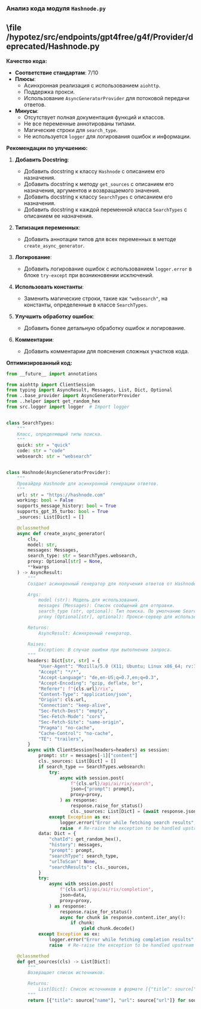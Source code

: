### **Анализ кода модуля `Hashnode.py`**

## \file /hypotez/src/endpoints/gpt4free/g4f/Provider/deprecated/Hashnode.py

**Качество кода:**

- **Соответствие стандартам**: 7/10
- **Плюсы**:
    - Асинхронная реализация с использованием `aiohttp`.
    - Поддержка прокси.
    - Использование `AsyncGeneratorProvider` для потоковой передачи ответов.
- **Минусы**:
    - Отсутствует полная документация функций и классов.
    - Не все переменные аннотированы типами.
    - Магические строки для `search_type`.
    - Не используется `logger` для логирования ошибок и информации.

**Рекомендации по улучшению:**

1.  **Добавить Docstring**:
    *   Добавить docstring к классу `Hashnode` с описанием его назначения.
    *   Добавить docstring к методу `get_sources` с описанием его назначения, аргументов и возвращаемого значения.
    *   Добавить docstring к классу `SearchTypes` с описанием его назначения.
    *   Добавить docstring к каждой переменной класса `SearchTypes` с описанием ее назначения.

2.  **Типизация переменных**:

    *   Добавить аннотации типов для всех переменных в методе `create_async_generator`.

3.  **Логирование**:

    *   Добавить логирование ошибок с использованием `logger.error` в блоке `try-except` при возникновении исключений.

4.  **Использовать константы**:

    *   Заменить магические строки, такие как `"websearch"`, на константы, определенные в классе `SearchTypes`.

5.  **Улучшить обработку ошибок**:

    *   Добавить более детальную обработку ошибок и логирование.

6.  **Комментарии**:

    *   Добавить комментарии для пояснения сложных участков кода.

**Оптимизированный код:**

```python
from __future__ import annotations

from aiohttp import ClientSession
from typing import AsyncResult, Messages, List, Dict, Optional
from ..base_provider import AsyncGeneratorProvider
from ..helper import get_random_hex
from src.logger import logger  # Import logger


class SearchTypes:
    """
    Класс, определяющий типы поиска.
    """
    quick: str = "quick"
    code: str = "code"
    websearch: str = "websearch"


class Hashnode(AsyncGeneratorProvider):
    """
    Провайдер Hashnode для асинхронной генерации ответов.
    """
    url: str = "https://hashnode.com"
    working: bool = False
    supports_message_history: bool = True
    supports_gpt_35_turbo: bool = True
    _sources: List[Dict] = []

    @classmethod
    async def create_async_generator(
        cls,
        model: str,
        messages: Messages,
        search_type: str = SearchTypes.websearch,
        proxy: Optional[str] = None,
        **kwargs
    ) -> AsyncResult:
        """
        Создает асинхронный генератор для получения ответов от Hashnode.

        Args:
            model (str): Модель для использования.
            messages (Messages): Список сообщений для отправки.
            search_type (str, optional): Тип поиска. По умолчанию SearchTypes.websearch.
            proxy (Optional[str], optional): Прокси-сервер для использования. По умолчанию None.

        Returns:
            AsyncResult: Асинхронный генератор.

        Raises:
            Exception: В случае ошибки при выполнении запроса.
        """
        headers: Dict[str, str] = {
            "User-Agent": "Mozilla/5.0 (X11; Ubuntu; Linux x86_64; rv:109.0) Gecko/20100101 Firefox/118.0",
            "Accept": "*/*",
            "Accept-Language": "de,en-US;q=0.7,en;q=0.3",
            "Accept-Encoding": "gzip, deflate, br",
            "Referer": f"{cls.url}/rix",
            "Content-Type": "application/json",
            "Origin": cls.url,
            "Connection": "keep-alive",
            "Sec-Fetch-Dest": "empty",
            "Sec-Fetch-Mode": "cors",
            "Sec-Fetch-Site": "same-origin",
            "Pragma": "no-cache",
            "Cache-Control": "no-cache",
            "TE": "trailers",
        }
        async with ClientSession(headers=headers) as session:
            prompt: str = messages[-1]["content"]
            cls._sources: List[Dict] = []
            if search_type == SearchTypes.websearch:
                try:
                    async with session.post(
                        f"{cls.url}/api/ai/rix/search",
                        json={"prompt": prompt},
                        proxy=proxy,
                    ) as response:
                        response.raise_for_status()
                        cls._sources: List[Dict] = (await response.json())["result"]
                except Exception as ex:
                    logger.error("Error while fetching search results", ex, exc_info=True)
                    raise  # Re-raise the exception to be handled upstream
            data: Dict = {
                "chatId": get_random_hex(),
                "history": messages,
                "prompt": prompt,
                "searchType": search_type,
                "urlToScan": None,
                "searchResults": cls._sources,
            }
            try:
                async with session.post(
                    f"{cls.url}/api/ai/rix/completion",
                    json=data,
                    proxy=proxy,
                ) as response:
                    response.raise_for_status()
                    async for chunk in response.content.iter_any():
                        if chunk:
                            yield chunk.decode()
            except Exception as ex:
                logger.error("Error while fetching completion results", ex, exc_info=True)
                raise  # Re-raise the exception to be handled upstream

    @classmethod
    def get_sources(cls) -> List[Dict]:
        """
        Возвращает список источников.

        Returns:
            List[Dict]: Список источников в формате [{"title": source["name"], "url": source["url"]}].
        """
        return [{"title": source["name"], "url": source["url"]} for source in cls._sources]